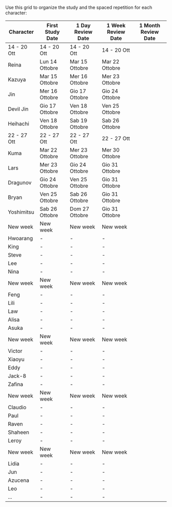 Use this grid to organize the study and the spaced repetition for each character:

| Character   | First Study Date | 1 Day Review Date | 1 Week Review Date | 1 Month Review Date |
| ----------- | ---------------- | ----------------- | ------------------ | ------------------- |
| 14 - 20 Ott | 14 - 20 Ott      | 14 - 20 Ott       | 14 - 20 Ott        |                     |
| Reina       | Lun 14 Ottobre   | Mar 15 Ottobre    | Mar 22 Ottobre     |                     |
| Kazuya      | Mar 15 Ottobre   | Mer 16 Ottobre    | Mer 23 Ottobre     |                     |
| Jin         | Mer 16 Ottobre   | Gio 17 Ottobre    | Gio 24 Ottobre     |                     |
| Devil Jin   | Gio 17 Ottobre   | Ven 18 Ottobre    | Ven 25 Ottobre     |                     |
| Heihachi    | Ven 18 Ottobre   | Sab 19 Ottobre    | Sab 26 Ottobre     |                     |
| 22 - 27 Ott | 22 - 27 Ott      | 22 - 27 Ott       | 22 - 27 Ott        |                     |
| Kuma        | Mar 22 Ottobre   | Mer 23 Ottobre    | Mer 30 Ottobre     |                     |
| Lars        | Mer 23 Ottobre   | Gio 24 Ottobre    | Gio 31 Ottobre     |                     |
| Dragunov    | Gio 24 Ottobre   | Ven 25 Ottobre    | Gio 31 Ottobre     |                     |
| Bryan       | Ven 25 Ottobre   | Sab 26 Ottobre    | Gio 31 Ottobre     |                     |
| Yoshimitsu  | Sab 26 Ottobre   | Dom 27 Ottobre    | Gio 31 Ottobre     |                     |
| New week    | New week         | New week          | New week           |                     |
| Hwoarang    | -                | -                 | -                  |                     |
| King        | -                | -                 | -                  |                     |
| Steve       | -                | -                 | -                  |                     |
| Lee         | -                | -                 | -                  |                     |
| Nina        | -                | -                 | -                  |                     |
| New week    | New week         | New week          | New week           |                     |
| Feng        | -                | -                 | -                  |                     |
| Lili        | -                | -                 | -                  |                     |
| Law         | -                | -                 | -                  |                     |
| Alisa       | -                | -                 | -                  |                     |
| Asuka       | -                | -                 | -                  |                     |
| New week    | New week         | New week          | New week           |                     |
| Victor      | -                | -                 | -                  |                     |
| Xiaoyu      | -                | -                 | -                  |                     |
| Eddy        | -                | -                 | -                  |                     |
| Jack-8      | -                | -                 | -                  |                     |
| Zafina      | -                | -                 | -                  |                     |
| New week    | New week         | New week          | New week           |                     |
| Claudio     | -                | -                 | -                  |                     |
| Paul        | -                | -                 | -                  |                     |
| Raven       | -                | -                 | -                  |                     |
| Shaheen     | -                | -                 | -                  |                     |
| Leroy       | -                | -                 | -                  |                     |
| New week    | New week         | New week          | New week           |                     |
| Lidia       | -                | -                 | -                  |                     |
| Jun         | -                | -                 | -                  |                     |
| Azucena     | -                | -                 | -                  |                     |
| Leo         | -                | -                 | -                  |                     |
| ...         | -                | -                 | -                  |                     |
